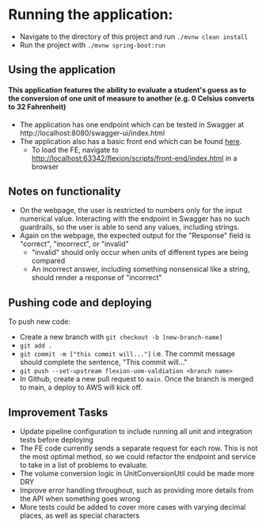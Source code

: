 Running the application:
===
* Navigate to the directory of this project and run `./mvnw clean install`
* Run the project with `./mvnw spring-boot:run`

Using the application
---
#### This application features the ability to evaluate a student's guess as to the conversion of one unit of measure to another (e.g. 0 Celsius converts to 32 Fahrenheit)
* The application has one endpoint which can be tested in Swagger at http://localhost:8080/swagger-ui/index.html
* The application also has a basic front end which can be found [here](./scripts/front-end/index.html).
  * To load the FE, navigate to [http://localhost:63342/flexion/scripts/front-end/index.html](http://localhost:63342/flexion/scripts/front-end/index.html) in a browser

Notes on functionality
---
* On the webpage, the user is restricted to numbers only for the input numerical value. Interacting with the endpoint in Swagger has no such guardrails, so the user is able to send any values, including strings.
* Again on the webpage, the expected output for the "Response" field is "correct", "incorrect", or "invalid"
  * "invalid" should only occur when units of different types are being compared
  * An incorrect answer, including something nonsensical like a string, should render a response of "incorrect"

Pushing code and deploying
---
To push new code: 
* Create a new branch with `git checkout -b [new-branch-name]`
* `git add .`
* `git commit -m ["this commit will..."]` i.e. The commit message should complete the sentence, "This commit will..."
* `git push --set-upstream flexion-uom-valdiation <branch name>`
* In Github, create a new pull request to `main`. Once the branch is merged to main, a deploy to AWS will kick off.

Improvement Tasks
---
* Update pipeline configuration to include running all unit and integration tests before deploying
* The FE code currently sends a separate request for each row. This is not the most optimal method, so we could refactor the endpoint and service to take in a list of problems to evaluate.
* The volume conversion logic in UnitConversionUtil could be made more DRY
* Improve error handling throughout, such as providing more details from the API when something goes wrong
* More tests could be added to cover more cases with varying decimal places, as well as special characters
